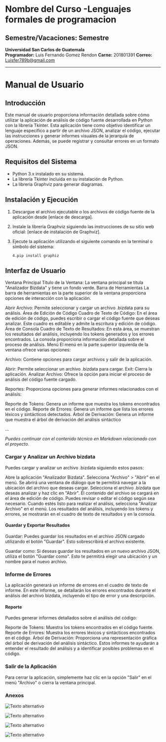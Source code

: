# Nombre del Curso -Lenguajes formales de programacion
## Semestre/Vacaciones: Semestre

**Universidad San Carlos de Guatemala**  
**Programador:** Luis Fernando Gomez Rendon
**Carne:** 201801391 
**Correo:** Luisfer789b@gmail.com

---

# Manual de Usuario

## Introducción

Este manual de usuario proporciona información detallada sobre cómo utilizar la aplicación de análisis de código fuente desarrollada en Python con la librería Tkinter. Esta aplicación tiene como objetivo identificar un lenguaje específico a partir de un archivo JSON, analizar el código, ejecutar las instrucciones y generar informes visuales de la jerarquía de operaciones. Además, se puede registrar y consultar errores en un formato JSON.

## Requisitos del Sistema

- Python 3.x instalado en su sistema.
- La librería Tkinter incluida en su instalación de Python.
- La librería Graphviz para generar diagramas.

## Instalación y Ejecución

1. Descargue el archivo ejecutable o los archivos de código fuente de la aplicación desde [enlace de descarga].
2. Instale la librería Graphviz siguiendo las instrucciones de su sitio web oficial: [enlace de instalación de Graphviz].
3. Ejecute la aplicación utilizando el siguiente comando en la terminal o símbolo del sistema:

       4.pip install graphiz 

## Interfaz de Usuario

Ventana Principal
Título de la Ventana: La ventana principal se titula "Analizador Bizdata" y tiene un fondo verde.
Barra de Herramientas
La barra de herramientas en la parte superior de la ventana proporciona opciones de interacción con la aplicación.

Abrir Archivo: Permite seleccionar y cargar un archivo .bizdata para su análisis.
Área de Edición de Código
Cuadro de Texto de Código: En el área de edición de código, puedes escribir o cargar el código fuente que deseas analizar. Este cuadro es editable y admite la escritura y edición de código.
Área de Consola
Cuadro de Texto de Resultados: En esta área, se muestran los resultados del análisis, incluyendo los tokens generados y los errores encontrados. La consola proporciona información detallada sobre el proceso de análisis.
Menú
El menú en la parte superior izquierda de la ventana ofrece varias opciones:

Archivo: Contiene opciones para cargar archivos y salir de la aplicación.

Abrir: Permite seleccionar un archivo .bizdata para cargar.
Exit: Cierra la aplicación.
Analizar Archivo: Ofrece la opción para iniciar el proceso de análisis del código fuente cargado.

Reportes: Proporciona opciones para generar informes relacionados con el análisis:

Reporte de Tokens: Genera un informe que muestra los tokens encontrados en el código.
Reporte de Errores: Genera un informe que lista los errores léxicos y sintácticos detectados.
Árbol de Derivación: Genera un informe que muestra el árbol de derivación del análisis sintáctico

...

_Puedes continuar con el contenido técnico en Markdown relacionado con el proyecto._



### Cargar y Analizar un Archivo bizdata
Puedes cargar y analizar un archivo .bizdata siguiendo estos pasos:

Abre la aplicación "Analizador Bizdata".
Selecciona "Archivo" > "Abrir" en el menú.
Se abrirá una ventana de diálogo que te permitirá navegar a la ubicación del archivo que deseas cargar.
Selecciona el archivo .bizdata que deseas analizar y haz clic en "Abrir".
El contenido del archivo se cargará en el área de edición de código.
Puedes revisar o editar el código según sea necesario.
Cuando estés listo para realizar el análisis, selecciona "Analizar Archivo" en el menú.
Los resultados del análisis, incluyendo los tokens y errores, se mostrarán en el cuadro de texto de resultados y en la consola.





#### Guardar y Exportar Resultados

Guardar: Puedes guardar los resultados en el archivo JSON cargado utilizando el botón "Guardar". Esto sobrescribirá el archivo existente.

Guardar como: Si deseas guardar los resultados en un nuevo archivo JSON, utiliza el botón "Guardar como". Esto te permitirá elegir una ubicación y un nombre para el nuevo archivo.

 
### Informe de Errores
La aplicación generará un informe de errores en el cuadro de texto de informe. En este informe, se detallarán los errores encontrados durante el análisis del archivo bizdata, incluyendo el tipo de error y una descripción.



#### Reporte
Puedes generar informes detallados sobre el análisis del código:

Reporte de Tokens: Muestra los tokens encontrados en el código fuente.
Reporte de Errores: Muestra los errores léxicos y sintácticos encontrados en el código.
Árbol de Derivación: Proporciona una representación gráfica del árbol de derivación del análisis sintáctico.
Estos informes te ayudarán a entender el resultado del análisis y a identificar posibles problemas en el código.
  
###  Salir de la Aplicación
Para cerrar la aplicación, simplemente haz clic en la opción "Salir" en el menú "Archivo" o cierra la ventana principal.

###  Anexos

![Texto alternativo](https://github.com/luisyoupi/LFP_Proyecto2_201801391/blob/main/ImagenA.png)

![Texto alternativo](https://github.com/luisyoupi/LFP_Proyecto2_201801391/blob/main/ImagenB.png)

![Texto alternativo](https://github.com/luisyoupi/LFP_Proyecto2_201801391/blob/main/ImagenC.png)

![Texto alternativo](https://github.com/luisyoupi/LFP_Proyecto2_201801391/blob/main/ImagenD.png)
